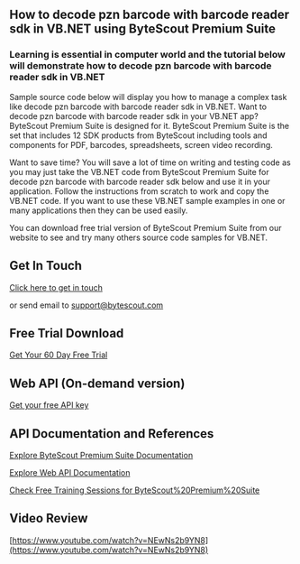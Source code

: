 ## How to decode pzn barcode with barcode reader sdk in VB.NET using ByteScout Premium Suite

### Learning is essential in computer world and the tutorial below will demonstrate how to decode pzn barcode with barcode reader sdk in VB.NET

Sample source code below will display you how to manage a complex task like decode pzn barcode with barcode reader sdk in VB.NET. Want to decode pzn barcode with barcode reader sdk in your VB.NET app? ByteScout Premium Suite is designed for it. ByteScout Premium Suite is the set that includes 12 SDK products from ByteScout including tools and components for PDF, barcodes, spreadsheets, screen video recording.

Want to save time? You will save a lot of time on writing and testing code as you may just take the VB.NET code from ByteScout Premium Suite for decode pzn barcode with barcode reader sdk below and use it in your application. Follow the instructions from scratch to work and copy the VB.NET code. If you want to use these VB.NET sample examples in one or many applications then they can be used easily.

You can download free trial version of ByteScout Premium Suite from our website to see and try many others source code samples for VB.NET.

## Get In Touch

[Click here to get in touch](https://bytescout.zendesk.com/hc/en-us/requests/new?subject=ByteScout%20Premium%20Suite%20Question)

or send email to [support@bytescout.com](mailto:support@bytescout.com?subject=ByteScout%20Premium%20Suite%20Question) 

## Free Trial Download

[Get Your 60 Day Free Trial](https://bytescout.com/download/web-installer?utm_source=github-readme)

## Web API (On-demand version)

[Get your free API key](https://pdf.co/documentation/api?utm_source=github-readme)

## API Documentation and References

[Explore ByteScout Premium Suite Documentation](https://bytescout.com/documentation/index.html?utm_source=github-readme)

[Explore Web API Documentation](https://pdf.co/documentation/api?utm_source=github-readme)

[Check Free Training Sessions for ByteScout%20Premium%20Suite](https://academy.bytescout.com/)

## Video Review

[https://www.youtube.com/watch?v=NEwNs2b9YN8](https://www.youtube.com/watch?v=NEwNs2b9YN8)